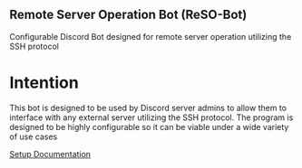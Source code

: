 ## Remote Server Operation Bot (ReSO-Bot)
Configurable Discord Bot designed for remote server operation utilizing the SSH protocol

# Intention
This bot is designed to be used by Discord server admins to allow them to interface with any external server utilizing the SSH protocol. The program is designed to be highly configurable so it can be viable under a wide variety of use cases

[Setup Documentation](/SETUP.MD)
